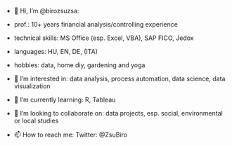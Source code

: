 - 👋 Hi, I’m @birozsuzsa:
- prof.: 10+ years financial analysis/controlling experience
- technical skills: MS Office (esp. Excel, VBA), SAP FICO, Jedox
- languages: HU, EN, DE, (ITA)
- hobbies: data, home diy, gardening and yoga

- 👀 I’m interested in: data analysis, process automation, data science, data visualization
- 🌱 I’m currently learning: R, Tableau
- 💞️ I’m looking to collaborate on: data projects, esp. social, environmental or local studies
- 📫 How to reach me: Twitter: @ZsuBiro

<!---
birozsuzsa/birozsuzsa is a ✨ special ✨ repository because its `README.md` (this file) appears on your GitHub profile.
You can click the Preview link to take a look at your changes.
--->
